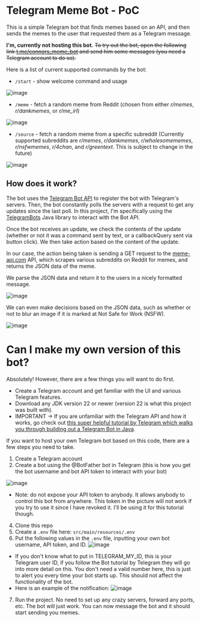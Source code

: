 # Telegram Meme Bot - PoC

This is a simple Telegram bot that finds memes based on an API, and then sends the memes to the user that requested them as a Telegram message.

**I'm, currently not hosting this bot.** ~~To try out the bot, open the following link [t.me/connors_meme_bot](https://t.me/connors_meme_bot) and send him some messages (you need a Telegram account to do so).~~

Here is a list of current supported commands by the bot:

- `/start` - show welcome command and usage

![image](https://github.com/user-attachments/assets/f156f313-76bb-43d0-be7b-f568d9f471b9)

- `/meme` - fetch a random meme from Reddit (chosen from either *r/memes*, *r/dankmemes*, or *r/me_irl*)

![image](https://github.com/user-attachments/assets/a5f31485-b569-4e3c-87d3-1f59bca05b69)

- `/source` - fetch a random meme from a specific subreddit (Currently supported subreddits are *r/memes*, *r/dankmemes*, *r/wholesomememes*, *r/nsfwmemes*, *r/4chan*, and *r/greentext*. This is subject to change in the future)

![image](https://github.com/user-attachments/assets/10ad12e0-c64c-468a-88c4-cdd3e75d5464)

## How does it work?

The bot uses the [Telegram Bot API](https://core.telegram.org/bots/api) to register the bot with Telegram's servers. Then, the bot constantly polls the servers with a request to get any updates since the last poll.
In this project, I'm specifically using the [TelegramBots](https://github.com/rubenlagus/TelegramBots) Java library to interact with the Bot API. 

Once the bot receives an update, we check the contents of the update (whether or not it was a command sent by text, or a callbackQuery sent via button click). We then
take action based on the content of the update. 

In our case, the action being taken is sending a GET request to the [meme-api.com](https://github.com/D3vd/Meme_Api) API, which scrapes various subreddits on Reddit for memes, and returns the JSON data of the meme.

We parse the JSON data and return it to the users in a nicely formatted message. 

![image](https://github.com/user-attachments/assets/54b792dd-dc83-4b6c-9c15-eae293849a18)

We can even make decisions based on the JSON data, such as whether or not to blur an image if it is marked at Not Safe for Work (NSFW).

![image](https://github.com/user-attachments/assets/d001c249-15d9-4f68-ac10-7798206884ab)

# Can I make my own version of this bot?

Absolutely! However, there are a few things you will want to do first.

- Create a Telegram account and get familiar with the UI and various Telegram features.
- Download any JDK version 22 or newer (version 22 is what this project was built with).
- IMPORTANT -> If you are unfamiliar with the Telegram API and how it works, go check out [this super helpful tutorial by Telegram which walks you through building out a Telegram Bot in Java](https://core.telegram.org/bots/tutorial).


If you want to host your own Telegram bot based on this code, there are a few steps you need to take.

1. Create a Telegram account
2. Create a bot using the @BotFather bot in Telegram (this is how you get the bot username and bot API token to interact with your bot)

![image](https://github.com/user-attachments/assets/3cc087f4-b382-473b-a1d9-5d10a6cb0fd0)
- Note: do not expose your API token to anybody. It allows anybody to control this bot from anywhere. This token in the picture will not work if you try to use it since I have revoked it. I'll be using it for this tutorial though.

4. Clone this repo
5. Create a `.env` file here: `src/main/resources/.env`
6. Put the following values in the `.env` file, inputting your own bot username, API token, and ID.
![image](https://github.com/user-attachments/assets/6a3793be-f5b8-4ffa-a99b-0a809908ddcb)
- If you don't know what to put in TELEGRAM_MY_ID, this is your Telegram user ID, if you follow the Bot tutorial by Telegram they will go into more detail on this. You don't need a valid number here, this is just to alert you every time your bot starts up. This should not affect the functionality of the bot.
- Here is an example of the notification: ![image](https://github.com/user-attachments/assets/23f2e4fd-f26c-4f62-8bd0-4b45b166574a)

7. Run the project. No need to set up any crazy servers, forward any ports, etc. The bot will just work. You can now message the bot and it should start sending you memes.


